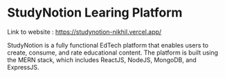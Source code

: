# StudyNotion Learing Platform

Link to website : https://studynotion-nikhil.vercel.app/

StudyNotion is a fully functional EdTech platform that enables users to create, consume, and rate educational content. The platform is built using the MERN stack, which includes ReactJS, NodeJS, MongoDB, and ExpressJS.
